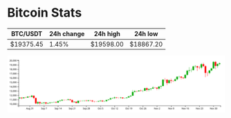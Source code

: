 # Bitcoin Stats

BTC/USDT|24h change|24h high|24h low|
|---|---|---|---|
|$19375.45|1.45%|$19598.00|$18867.20|

<img src="./chart.svg">
